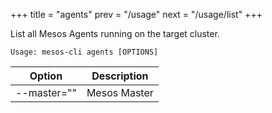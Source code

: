 +++
title = "agents"
prev = "/usage"
next = "/usage/list"
+++

List all Mesos Agents running on the target cluster.

    Usage: mesos-cli agents [OPTIONS]

Option      | Description
----------- | ------------
--master="" | Mesos Master

